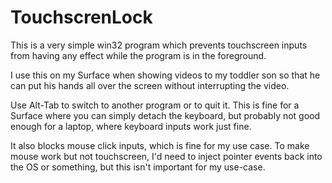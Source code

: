 # TouchscrenLock

This is a very simple win32 program which prevents touchscreen inputs from
having any effect while the program is in the foreground.

I use this on my Surface when showing videos to my toddler son so that he can
put his hands all over the screen without interrupting the video.

Use Alt-Tab to switch to another program or to quit it. This is fine for a
Surface where you can simply detach the keyboard, but probably not good enough
for a laptop, where keyboard inputs work just fine.

It also blocks mouse click inputs, which is fine for my use case. To make mouse
work but not touchscreen, I'd need to inject pointer events back into the OS or
something, but this isn't important for my use-case.
